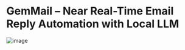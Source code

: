 # GemMail – Near Real-Time Email Reply Automation with Local LLM
![image](https://github.com/user-attachments/assets/93f95fd3-c500-45ca-beb9-fbca06df9b99)
